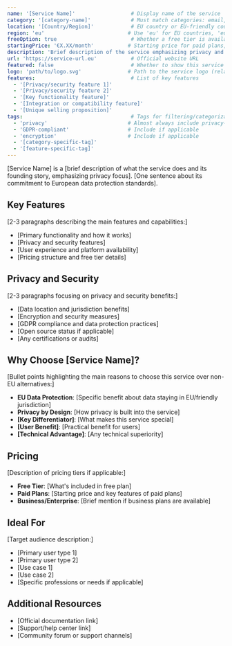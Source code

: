```yaml
---
name: '[Service Name]'                  # Display name of the service
category: '[category-name]'             # Must match categories: email, storage, browser, search, messaging, social, etc.
location: '[Country/Region]'            # EU country or EU-friendly country (e.g., Germany, Switzerland, Norway)
region: 'eu'                           # Use 'eu' for EU countries, 'eu-friendly' for countries like Switzerland, Norway
freeOption: true                        # Whether a free tier is available (true/false)
startingPrice: '€X.XX/month'           # Starting price for paid plans, or false if free-only
description: 'Brief description of the service emphasizing privacy and EU compliance.'
url: 'https://service-url.eu'           # Official website URL
featured: false                         # Whether to show this service on the featured section (true/false)
logo: 'path/to/logo.svg'               # Path to the service logo (relative to public directory) - OPTIONAL
features:                               # List of key features
  - '[Privacy/security feature 1]'
  - '[Privacy/security feature 2]'
  - '[Key functionality feature]'
  - '[Integration or compatibility feature]'
  - '[Unique selling proposition]'
tags:                                   # Tags for filtering/categorization
  - 'privacy'                          # Almost always include privacy-related tags
  - 'GDPR-compliant'                   # Include if applicable
  - 'encryption'                       # Include if applicable
  - '[category-specific-tag]'
  - '[feature-specific-tag]'
---
```


[Service Name] is a [brief description of what the service does and its founding story, emphasizing privacy focus]. [One sentence about its commitment to European data protection standards].

## Key Features

[2-3 paragraphs describing the main features and capabilities:]
- [Primary functionality and how it works]
- [Privacy and security features]
- [User experience and platform availability]
- [Pricing structure and free tier details]

## Privacy and Security

[2-3 paragraphs focusing on privacy and security benefits:]
- [Data location and jurisdiction benefits]
- [Encryption and security measures]
- [GDPR compliance and data protection practices]
- [Open source status if applicable]
- [Any certifications or audits]

## Why Choose [Service Name]?

[Bullet points highlighting the main reasons to choose this service over non-EU alternatives:]
- **EU Data Protection**: [Specific benefit about data staying in EU/friendly jurisdiction]
- **Privacy by Design**: [How privacy is built into the service]
- **[Key Differentiator]**: [What makes this service special]
- **[User Benefit]**: [Practical benefit for users]
- **[Technical Advantage]**: [Any technical superiority]

## Pricing

[Description of pricing tiers if applicable:]
- **Free Tier**: [What's included in free plan]
- **Paid Plans**: [Starting price and key features of paid plans]
- **Business/Enterprise**: [Brief mention if business plans are available]

## Ideal For

[Target audience description:]
- [Primary user type 1]
- [Primary user type 2]
- [Use case 1]
- [Use case 2]
- [Specific professions or needs if applicable]

## Additional Resources

- [Official documentation link]
- [Support/help center link]
- [Community forum or support channels]